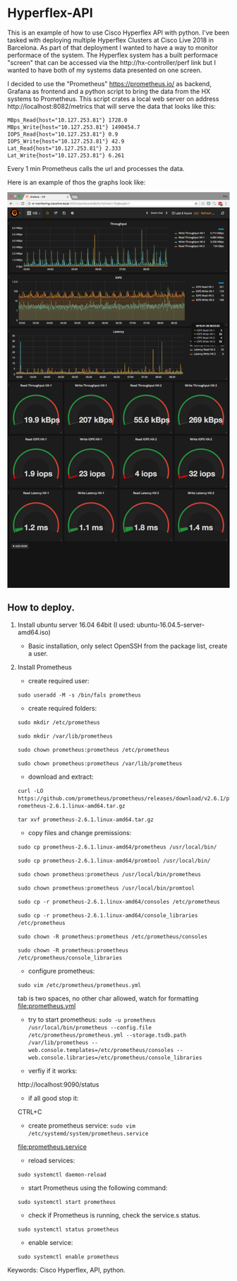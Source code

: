 # Hyperflex-API

This is an example of how to use Cisco Hyperflex API with python. I've been tasked with deploying multiple Hyperflex Clusters at Cisco Live 2018 in Barcelona. As part of that deployment I wanted to have a way to monitor performace of the system. The Hyperflex system has a built performace "screen" that can be accessed via the http://hx-controller/perf link but I wanted to have both of my systems data presented on one screen. 

I decided to use the "Prometheus" https://prometheus.io/ as backend, Grafana as frontend and a python script to bring the data from the HX systems to Prometheus. This script crates a local web server on address http://localhost:8082/metrics that will serve the data that looks like this: 
```
MBps_Read{host="10.127.253.81"} 1728.0 
MBps_Write{host="10.127.253.81"} 1490454.7 
IOPS_Read{host="10.127.253.81"} 0.9 
IOPS_Write{host="10.127.253.81"} 42.9 
Lat_Read{host="10.127.253.81"} 2.333 
Lat_Write{host="10.127.253.81"} 6.261
```
Every 1 min Prometheus calls the url and processes the data.

Here is an example of thos the graphs look like:

![alt text](https://github.com/Kris-Sekula/Hyperflex-API/blob/master/cl2018-stats-example.png "Graphana Dashboard")

## How to deploy.

1. Install ubuntu server 16.04 64bit (I used: ubuntu-16.04.5-server-amd64.iso)
   * Basic installation, only select OpenSSH from the package list, create a user.

2. Install Prometheus
   * create required user:

	`sudo useradd -M -s /bin/fals prometheus`
		
   * create required folders:

	`sudo mkdir /etc/prometheus`

	`sudo mkdir /var/lib/prometheus`

	`sudo chown prometheus:prometheus /etc/prometheus`

	`sudo chown prometheus:prometheus /var/lib/prometheus`
	
   * download and extract:
	
	`curl -LO https://github.com/prometheus/prometheus/releases/download/v2.6.1/prometheus-2.6.1.linux-amd64.tar.gz`
	
	`tar xvf prometheus-2.6.1.linux-amd64.tar.gz`
			
   * copy files and change premissions:
	
	`sudo cp prometheus-2.6.1.linux-amd64/prometheus /usr/local/bin/`

	`sudo cp prometheus-2.6.1.linux-amd64/promtool /usr/local/bin/`

	`sudo chown prometheus:prometheus /usr/local/bin/prometheus`

	`sudo chown prometheus:prometheus /usr/local/bin/promtool`

	`sudo cp -r prometheus-2.6.1.linux-amd64/consoles /etc/prometheus`

	`sudo cp -r prometheus-2.6.1.linux-amd64/console_libraries /etc/prometheus`

	`sudo chown -R prometheus:prometheus /etc/prometheus/consoles`

	`sudo chown -R prometheus:prometheus /etc/prometheus/console_libraries`
		
   * configure prometheus: 

	`sudo vim /etc/prometheus/prometheus.yml`
		
	tab is two spaces, no other char allowed, watch for formatting
	<file:prometheus.yml>
		  
   * try to start prometheus:
	`sudo -u prometheus /usr/local/bin/prometheus --config.file /etc/prometheus/prometheus.yml --storage.tsdb.path /var/lib/prometheus --web.console.templates=/etc/prometheus/consoles --web.console.libraries=/etc/prometheus/console_libraries`
		
   * verfiy if it works:
     
	http://localhost:9090/status
	
   * if all good stop it:
     
	CTRL+C
	
   * create prometheus service:
	`sudo vim /etc/systemd/system/prometheus.service`
	
	<file:prometheus.service>
	
   * reload services:

	`sudo systemctl daemon-reload`

   * start Prometheus using the following command:

	`sudo systemctl start prometheus`

   * check if Prometheus is running, check the service.s status.
	
	`sudo systemctl status prometheus`
	
   * enable service:
	
	`sudo systemctl enable prometheus`
		


Keywords: Cisco Hyperflex, API, python.
